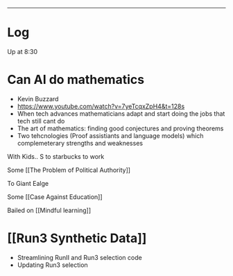 
---

# Log

Up at 8:30 

# Can AI do mathematics
- Kevin Buzzard
- https://www.youtube.com/watch?v=7yeTcqxZpH4&t=128s
- When tech advances mathematicians adapt and start doing the jobs that tech still cant do
- The art of mathematics: finding good conjectures and proving theorems 
- Two tehcnologies (Proof assistiants and language models) which complemeterary strengths and weaknesses

With Kids.. S to starbucks to work

Some [[The Problem of Political Authority]]

To Giant Ealge

Some [[Case Against Education]]

Bailed on [[Mindful learning]]

# [[Run3 Synthetic Data]]
- Streamlining RunII and Run3 selection code
- Updating Run3 selection

